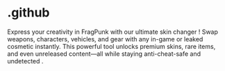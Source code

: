# .github
Express your creativity in FragPunk with our ultimate skin changer ! Swap weapons, characters, vehicles, and gear with any in-game or leaked cosmetic instantly. This powerful tool unlocks premium skins, rare items, and even unreleased content—all while staying anti-cheat-safe and undetected .
